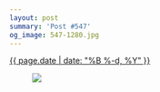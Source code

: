 ```yaml
---
layout: post
summary: 'Post #547'
og_image: 547-1280.jpg
---
```


<p>
 <time>
  <a href="/547">
   {{ page.date | date: "%B %-d, %Y" }}
  </a>
 </time>
 <a href="/547">
  <figure data-taken="9/9/2016">
   <img sizes="(min-width: 700px) 50vw, calc(100vw - 2rem)" src="{{ site.assets_url }}/547-640.jpg" srcset="{{ site.assets_url }}/547-320.jpg 320w, {{ site.assets_url }}/547-640.jpg 640w, {{ site.assets_url }}/547-960.jpg 960w, {{ site.assets_url }}/547-1280.jpg 1280w"/>
  </figure>
 </a>
</p>
